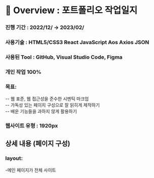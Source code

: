 # 📌 Overview : 포트폴리오 작업일지   
### 진행 기간 : 2022/12/ → 2023/02/
### 사용기술 : HTML5/CSS3  React  JavaScript  Aos  Axios  JSON   
### 사용된 Tool :  GitHub, Visual Studio Code, Figma
### 개인 작업 100%   
### 목표:   
-- 웹 표준, 웹 접근성을 준수한 시멘틱 마크업 <br>
-- 가독성 있는 페이지 구성으로 잘 읽히게 제작하기<br>
-- 배운 기능들을 과하지 않게 활용하기   
### 웹사이트 유형 : 1920px   
## 상세 내용 (페이지 구성)  
### layout:   
-메인 페이지가 전체 사이트 

